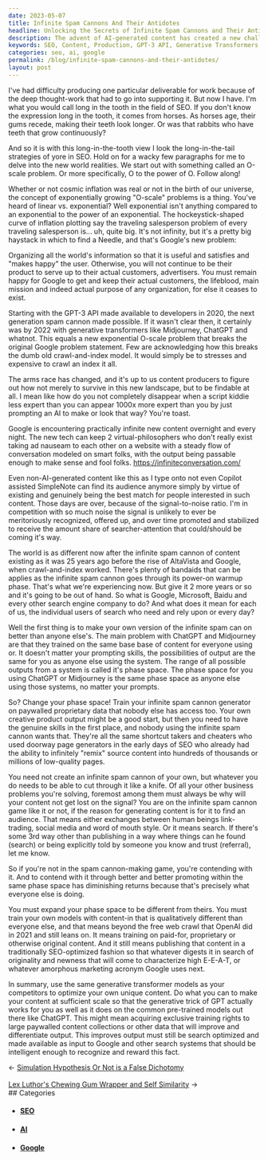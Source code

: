 ```yaml
---
date: 2023-05-07
title: Infinite Spam Cannons And Their Antidotes
headline: Unlocking the Secrets of Infinite Spam Cannons and Their Antidotes
description: The advent of AI-generated content has created a new challenge for search engines to organize the infinite new glutton of information in a useful way. I discuss the need for us content producers to find ways to stand out from the 'infinite spam cannon' and offer solutions for optimizing our content to be recognized and rewarded by search engines.
keywords: SEO, Content, Production, GPT-3 API, Generative Transformers, Midjourney, ChatGPT, Linear vs. Exponential, Cosmic Inflation, Traveling Salesperson Problem, Google, Search Engine, Signal-to-Noise Ratio, Copilot, SimpleNote, AltaVista, Crawl-and-Index Model, Bandaids, Script Kiddie, AI, Virtual-Philosophers, Phase Space, Generative Trick, Paywalled Content
categories: seo, ai, google
permalink: /blog/infinite-spam-cannons-and-their-antidotes/
layout: post
---
```



I've had difficulty producing one particular deliverable for work because of
the deep thought-work that had to go into supporting it. But now I have. I'm
what you would call long in the tooth in the field of SEO. If you don't know
the expression long in the tooth, it comes from horses. As horses age, their
gums recede, making their teeth look longer. Or was that rabbits who have teeth
that grow continuously?

And so it is with this long-in-the-tooth view I look the long-in-the-tail
strategies of yore in SEO. Hold on for a wacky few paragraphs for me to delve
into the new world realities. We start out with something called an O-scale
problem. Or more specifically, O to the power of O. Follow along!

Whether or not cosmic inflation was real or not in the birth of our universe,
the concept of exponentially growing "O-scale" problems is a thing. You've
heard of linear vs. exponential? Well exponential isn't anything compared to an
exponential to the power of an exponential. The hockeystick-shaped curve of
inflation plotting say the traveling salesperson problem of every traveling
salesperson is... uh, quite big. It's not infinity, but it's a pretty big
haystack in which to find a Needle, and that's Google's new problem:

Organizing all the world's information so that it is useful and satisfies and
"makes happy" the user. Otherwise, you will not continue to be their product to
serve up to their actual customers, advertisers. You must remain happy for
Google to get and keep their actual customers, the lifeblood, main mission and
indeed actual purpose of any organization, for else it ceases to exist. 

Starting with the GPT-3 API made available to developers in 2020, the next
generation spam cannon made possible. If it wasn't clear then, it certainly was
by 2022 with generative transformers like Midjourney, ChatGPT and whatnot. This
equals a new exponential O-scale problem that breaks the original Google
problem statement. Few are acknowledging how this breaks the dumb old
crawl-and-index model. It would simply be to stresses and expensive to crawl an
index it all. 

The arms race has changed, and it's up to us content producers to figure out
how not merely to survive in this new landscape, but to be findable at all. I
mean like how do you not completely disappear when a script kiddie less expert
than you can appear 1000x more expert than you by just prompting an AI to make
or look that way? You're toast. 

Google is encountering practically infinite new content overnight and every
night. The new tech can keep 2 virtual-philosophers who don't really exist
taking ad nauseam to each other on a website with a steady flow of conversation
modeled on smart folks, with the output being passable enough to make sense and
fool folks. https://infiniteconversation.com/

Even non-AI-generated content like this as I type onto not even Copilot
assisted SimpleNote can find its audience anymore simply by virtue of existing
and genuinely being the best match for people interested in such content. Those
days are over, because of the signal-to-noise ratio. I'm in competition with so
much noise the signal is unlikely to ever be meritoriously recognized, offered
up, and over time promoted and stabilized to receive the amount share of
searcher-attention that could/should be coming it's way. 

The world is as different now after the infinite spam cannon of content
existing as it was 25 years ago before the rise of AltaVista and Google, when
crawl-and-index worked. There's plenty of bandaids that can be applies as the
infinite spam cannon goes through its power-on warmup phase. That's what we're
experiencing now. But give it 2 more years or so and it's going to be out of
hand. So what is Google, Microsoft, Baidu and every other search engine company
to do? And what does it mean for each of us, the individual users of search who
need and rely upon or every day?

Well the first thing is to make your own version of the infinite spam can on
better than anyone else's. The main problem with ChatGPT and Midjourney are
that they trained on the same base base of content for everyone using or. It
doesn't matter your prompting skills, the possibilities of output are the same
for you as anyone else using the system. The range of all possible outputs from
a system is called it's phase space. The phase space for you using ChatGPT or
Midjourney is the same phase space as anyone else using those systems, no
matter your prompts. 

So? Change your phase space! Train your infinite spam cannon generator on
paywalled proprietary data that nobody else has access too. Your own creative
product output might be a good start, but then you need to have the genuine
skills in the first place, and nobody using the infinite spam cannon wants
that. They're all the same shortcut takers and cheaters who used doorway page
generators in the early days of SEO who already had the ability to infinitely
"remix" source content into hundreds of thousands or millions of low-quality
pages. 

You need not create an infinite spam cannon of your own, but whatever you do
needs to be able to cut through it like a knife. Of all your other business
problems you're solving, foremost among them must always be why will your
content not get lost on the signal? You are on the infinite spam cannon game
like it or not, if the reason for generating content is for it to find an
audience. That means either exchanges between human beings link-trading, social
media and word of mouth style. Or it means search. If there's some 3rd way
other than publishing in a way where things can he found (search) or being
explicitly told by someone you know and trust (referral), let me know. 

So if you're not in the spam cannon-making game, you're contending with it. And
to contend with it through better and better promoting within the same phase
space has diminishing returns because that's precisely what everyone else is
doing.  

You must expand your phase space to be different from theirs. You must train
your own models with content-in that is qualitatively different than everyone
else, and that means beyond the free web crawl that OpenAI did in 2021 and
still leans on. It means training on paid-for, proprietary or otherwise
original content. And it still means publishing that content in a traditionally
SEO-optimized fashion so that whatever digests it in search of originality and
newness that will come to characterize high E-E-A-T, or whatever amorphous
marketing acronym Google uses next. 

In summary, use the same generative transformer models as your competitors to
optimize your own unique content. Do what you can to make your content at
sufficient scale so that the generative trick of GPT actually works for you as
well as it does on the common pre-trained models out there like ChatGPT. This
might mean acquiring exclusive training rights to large paywalled content
collections or other data that will improve and differentiate output. This
improves output must still be search optimized and made available as input to
Google and other search systems that should be intelligent enough to recognize
and reward this fact.





















<div class="arrow-links"><div class="post-nav-prev"><span class="arrow">&larr;&nbsp;</span><a href="/blog/simulation-hypothesis-or-not-is-a-false-dichotomy/">Simulation Hypothesis Or Not is a False Dichotomy</a></div> &nbsp; <div class="post-nav-next"><a href="/blog/lex-luthor-s-chewing-gum-wrapper-and-self-similarity/">Lex Luthor's Chewing Gum Wrapper and Self Similarity</a><span class="arrow">&nbsp;&rarr;</span></div></div>
## Categories

<ul>
<li><h4><a href='/seo/'>SEO</a></h4></li>
<li><h4><a href='/ai/'>AI</a></h4></li>
<li><h4><a href='/google/'>Google</a></h4></li></ul>